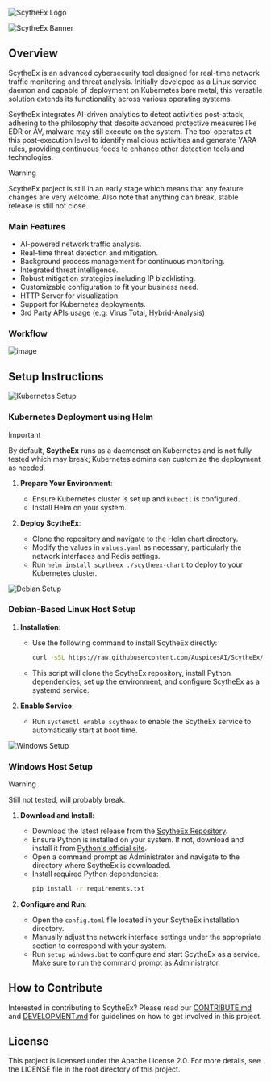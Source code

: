 ![ScytheEx Logo](https://github.com/AuspicesAI/ScytheEx/assets/75253629/edfcdbb7-cdec-49b6-aacb-314bcc9faeda)

![ScytheEx Banner](https://github.com/AuspicesAI/ScytheEx/assets/75253629/226966e1-0d2e-400c-a94b-e6cdac9e4e3e)

## Overview

ScytheEx is an advanced cybersecurity tool designed for real-time network traffic monitoring and threat analysis. Initially developed as a Linux service daemon and capable of deployment on Kubernetes bare metal, this versatile solution extends its functionality across various operating systems.

ScytheEx integrates AI-driven analytics to detect activities post-attack, adhering to the philosophy that despite advanced protective measures like EDR or AV, malware may still execute on the system. The tool operates at this post-execution level to identify malicious activities and generate YARA rules, providing continuous feeds to enhance other detection tools and technologies.

> [!Warning]
> ScytheEx project is still in an early stage which means that any feature changes are very welcome. Also note that anything can break, stable release is still not close.

### Main Features

- AI-powered network traffic analysis.
- Real-time threat detection and mitigation.
- Background process management for continuous monitoring.
- Integrated threat intelligence.
- Robust mitigation strategies including IP blacklisting.
- Customizable configuration to fit your business need.
- HTTP Server for visualization.
- Support for Kubernetes deployments.
- 3rd Party APIs usage (e.g: Virus Total, Hybrid-Analysis)

### Workflow

![image](https://github.com/AuspicesAI/ScytheEx/assets/75253629/1d448ae9-8872-4b2e-bf1b-b5cf30c0492d)

## Setup Instructions

![Kubernetes Setup](https://github.com/AuspicesAI/ScytheEx/assets/75253629/11bdfe89-175d-4e1c-87df-2ec29fe5a32e)

### Kubernetes Deployment using Helm

> [!Important]
> By default, **ScytheEx** runs as a daemonset on Kubernetes and is not fully tested which may break; Kubernetes admins can customize the deployment as needed.

1. **Prepare Your Environment**:

   - Ensure Kubernetes cluster is set up and `kubectl` is configured.
   - Install Helm on your system.

2. **Deploy ScytheEx**:
   - Clone the repository and navigate to the Helm chart directory.
   - Modify the values in `values.yaml` as necessary, particularly the network interfaces and Redis settings.
   - Run `helm install scytheex ./scytheex-chart` to deploy to your Kubernetes cluster.

![Debian Setup](https://github.com/AuspicesAI/ScytheEx/assets/75253629/cddd869a-1080-45d9-8668-dc05b0d41ea6)

### Debian-Based Linux Host Setup

1. **Installation**:

   - Use the following command to install ScytheEx directly:
     ```bash
     curl -sSL https://raw.githubusercontent.com/AuspicesAI/ScytheEx/main/setup/debian_linux.sh | sudo bash
     ```
   - This script will clone the ScytheEx repository, install Python dependencies, set up the environment, and configure ScytheEx as a systemd service.

2. **Enable Service**:
   - Run `systemctl enable scytheex` to enable the ScytheEx service to automatically start at boot time.

![Windows Setup](https://github.com/AuspicesAI/ScytheEx/assets/75253629/e8cc8fba-903a-4f18-886b-4dab1ab8eeb7)

### Windows Host Setup

> [!Warning]
> Still not tested, will probably break.

1. **Download and Install**:

   - Download the latest release from the [ScytheEx Repository](https://github.com/AuspicesAI/ScytheEx/releases).
   - Ensure Python is installed on your system. If not, download and install it from [Python's official site](https://www.python.org/downloads/).
   - Open a command prompt as Administrator and navigate to the directory where ScytheEx is downloaded.
   - Install required Python dependencies:
     ```bash
     pip install -r requirements.txt
     ```

2. **Configure and Run**:
   - Open the `config.toml` file located in your ScytheEx installation directory.
   - Manually adjust the network interface settings under the appropriate section to correspond with your system.
   - Run `setup_windows.bat` to configure and start ScytheEx as a service. Make sure to run the command prompt as Administrator.

## How to Contribute

Interested in contributing to ScytheEx? Please read our [CONTRIBUTE.md](CONTRIBUTE.md) and [DEVELOPMENT.md](DEVELOPMENT.md) for guidelines on how to get involved in this project.

## License

This project is licensed under the Apache License 2.0. For more details, see the LICENSE file in the root directory of this project.

